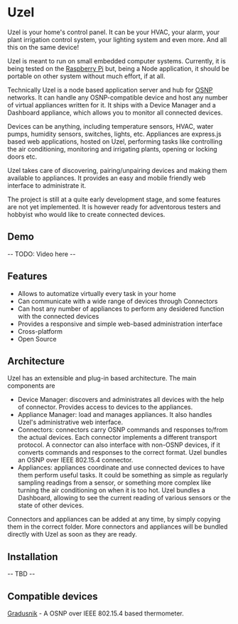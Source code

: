 Uzel
====

Uzel is your home's control panel. It can be your HVAC, your alarm, your plant irrigation control system, your lighting system and even more. And all this on the same device!

Uzel is meant to run on small embedded computer systems. Currently, it is being tested on the [Raspberry Pi](http://raspberrypi.org) but, being a Node application, it should be portable on other system without much effort, if at all.

Technically Uzel is a node based application server and hub for [OSNP](https://github.com/briksoftware/osnp) networks. It can handle any OSNP-compatible device and host any number of virtual appliances written for it. It ships with a Device Manager and a Dashboard appliance, which allows you to monitor all connected devices.

Devices can be anything, including temperature sensors, HVAC, water pumps, humidity sensors, switches, lights, etc.
Appliances are express.js based web applications, hosted on Uzel, performing tasks like controlling the air conditioning, monitoring and irrigating plants, opening or locking doors etc.

Uzel takes care of discovering, pairing/unpairing devices and making them available to appliances. It provides an easy and mobile friendly web interface to administrate it.

The project is still at a quite early development stage, and some features are not yet implemented. It is however ready for adventorous testers and hobbyist who would like to create connected devices.

## Demo

-- TODO: Video here --

## Features

* Allows to automatize virtually every task in your home
* Can communicate with a wide range of devices through Connectors
* Can host any number of appliances to perform any desidered function with the connected devices
* Provides a responsive and simple web-based administration interface
* Cross-platform
* Open Source

## Architecture

Uzel has an extensible and plug-in based architecture. The main components are

* Device Manager: discovers and administrates all devices with the help of connector. Provides access to devices to the appliances.
* Appliance Manager: load and manages appliances. It also handles Uzel's administrative web interface.
* Connectors: connectors carry OSNP commands and responses to/from the actual devices. Each connector implements a different transport protocol. A connector can also interface with non-OSNP devices, if it converts commands and responses to the correct format. Uzel bundles an OSNP over IEEE 802.15.4 connector.
* Appliances: appliances coordinate and use connected devices to have them perform useful tasks. It could be something as simple as regularly sampling readings from a sensor, or something more complex like turning the air conditioning on when it is too hot. Uzel bundles a Dashboard, allowing to see the current reading of various sensors or the state of other devices.

Connectors and appliances can be added at any time, by simply copying them in the correct folder. More connectors and appliances will be bundled directly with Uzel as soon as they are ready.

## Installation

-- TBD --

## Compatible devices

[Gradusnik](https://github.com/briksoftware/gradusnik) - A OSNP over IEEE 802.15.4 based thermometer.




